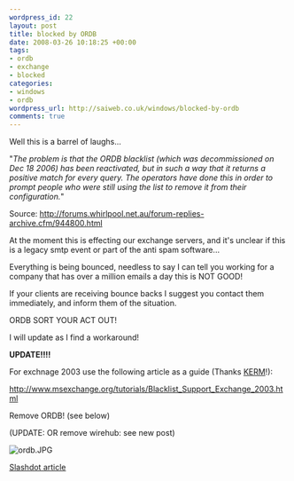 ```yaml
--- 
wordpress_id: 22
layout: post
title: blocked by ORDB
date: 2008-03-26 10:18:25 +00:00
tags: 
- ordb
- exchange
- blocked
categories: 
- windows
- ordb
wordpress_url: http://saiweb.co.uk/windows/blocked-by-ordb
comments: true
---
```

<p>Well this is a barrel of laughs...</p>
<p>"<em>The problem is that the ORDB blacklist (which was decommissioned on Dec 18 2006) has been reactivated, but in such a way that it returns a positive match for every query. The operators have done this in order to prompt people who were still using the list to remove it from their configuration.</em>"</p>
<p>Source: <a href="http://forums.whirlpool.net.au/forum-replies-archive.cfm/944800.html">http://forums.whirlpool.net.au/forum-replies-archive.cfm/944800.html</a></p>
<p>At the moment this is effecting our exchange servers, and it's unclear if this is a legacy smtp event or part of the anti spam software...</p>
<p>Everything is being bounced, needless to say I can tell you working for a company that has over a million emails a day this is NOT GOOD!</p>
<p>If your clients are receiving bounce backs I suggest you contact them immediately, and inform them of the situation.</p>
<p>ORDB SORT YOUR ACT OUT!</p>
<p>I will update as I find a workaround!</p>
<p><strong>UPDATE!!!!</strong></p>
<p>For exchnage 2003 use the following article as a guide (Thanks <a href="http://www.absolutech.co.uk/">KERM</a>!):</p>
<p><a href="http://www.msexchange.org/tutorials/Blacklist_Support_Exchange_2003.html">http://www.msexchange.org/tutorials/Blacklist_Support_Exchange_2003.html </a></p>
<p>Remove ORDB! (see below)</p>
<p>(UPDATE: OR remove wirehub: see new post)</p>
<p><img src="http://cdn.saiweb.co.uk/uploads/2008/03/ordb.JPG" alt="ordb.JPG" /></p>

<a href="http://it.slashdot.org/article.pl?sid=08/03/25/2124224">Slashdot article</a>
